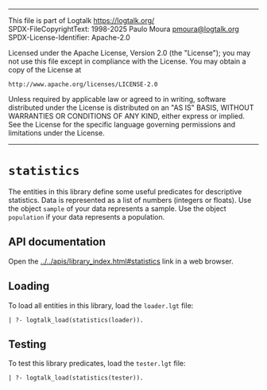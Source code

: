 
________________________________________________________________________

This file is part of Logtalk <https://logtalk.org/>  
SPDX-FileCopyrightText: 1998-2025 Paulo Moura <pmoura@logtalk.org>  
SPDX-License-Identifier: Apache-2.0

Licensed under the Apache License, Version 2.0 (the "License");
you may not use this file except in compliance with the License.
You may obtain a copy of the License at

    http://www.apache.org/licenses/LICENSE-2.0

Unless required by applicable law or agreed to in writing, software
distributed under the License is distributed on an "AS IS" BASIS,
WITHOUT WARRANTIES OR CONDITIONS OF ANY KIND, either express or implied.
See the License for the specific language governing permissions and
limitations under the License.
________________________________________________________________________


`statistics`
============

The entities in this library define some useful predicates for descriptive
statistics. Data is represented as a list of numbers (integers or floats).
Use the object `sample` of your data represents a sample. Use the object 
`population` if your data represents a population.


API documentation
-----------------

Open the [../../apis/library_index.html#statistics](../../apis/library_index.html#statistics)
link in a web browser.


Loading
-------

To load all entities in this library, load the `loader.lgt` file:

	| ?- logtalk_load(statistics(loader)).


Testing
-------

To test this library predicates, load the `tester.lgt` file:

	| ?- logtalk_load(statistics(tester)).
